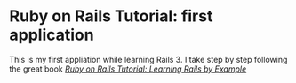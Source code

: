 # Ruby on Rails Tutorial: first application

This is my first appliation while learning Rails 3.
I take step by step following the great book
[*Ruby on Rails Tutorial: Learning Rails by Example*](http://railstutorial.org/)

